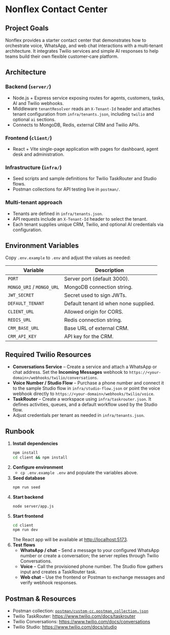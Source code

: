 # Nonflex Contact Center

## Project Goals

Nonflex provides a starter contact center that demonstrates how to orchestrate
voice, WhatsApp, and web chat interactions with a multi‑tenant architecture.
It integrates Twilio services and simple AI responses to help teams build their
own flexible customer‑care platform.

## Architecture

### Backend (`server/`)
- Node.js + Express service exposing routes for agents, customers, tasks, AI and
  Twilio webhooks.
- Middleware `tenantResolver` reads an `X-Tenant-Id` header and attaches
  tenant configuration from `infra/tenants.json`, including `twilio` and optional `ai` sections.
- Connects to MongoDB, Redis, external CRM and Twilio APIs.

### Frontend (`client/`)
- React + Vite single-page application with pages for dashboard, agent desk and
  administration.

### Infrastructure (`infra/`)
- Seed scripts and sample definitions for Twilio TaskRouter and Studio flows.
- Postman collections for API testing live in `postman/`.

### Multi-tenant approach
- Tenants are defined in `infra/tenants.json`.
- API requests include an `X-Tenant-Id` header to select the tenant.
- Each tenant supplies unique CRM, Twilio, and optional AI credentials via configuration.

## Environment Variables

Copy `.env.example` to `.env` and adjust the values as needed:

| Variable | Description |
| --- | --- |
| `PORT` | Server port (default 3000). |
| `MONGO_URI` / `MONGO_URL` | MongoDB connection string. |
| `JWT_SECRET` | Secret used to sign JWTs. |
| `DEFAULT_TENANT` | Default tenant id when none supplied. |
| `CLIENT_URL` | Allowed origin for CORS. |
| `REDIS_URL` | Redis connection string. |
| `CRM_BASE_URL` | Base URL of external CRM. |
| `CRM_API_KEY` | API key for the CRM. |

## Required Twilio Resources

- **Conversations Service** – Create a service and attach a WhatsApp or chat
  address. Set the **Incoming Messages** webhook to
  `https://<your-domain>/webhooks/twilio/conversations`.
- **Voice Number / Studio Flow** – Purchase a phone number and connect it to the
  sample Studio flow in `infra/studio-flow.json` or point the voice webhook
  directly to `https://<your-domain>/webhooks/twilio/voice`.
- **TaskRouter** – Create a workspace using `infra/taskrouter.json`. It defines
  activities, queues, and a default workflow used by the Studio flow.
- Adjust credentials per tenant as needed in `infra/tenants.json`.

## Runbook

1. **Install dependencies**
   ```bash
   npm install
   cd client && npm install
   ```
2. **Configure environment**
   - `cp .env.example .env` and populate the variables above.
3. **Seed database**
   ```bash
   npm run seed
   ```
4. **Start backend**
   ```bash
   node server/app.js
   ```
5. **Start frontend**
   ```bash
   cd client
   npm run dev
   ```
   The React app will be available at <http://localhost:5173>.
6. **Test flows**
   - **WhatsApp / chat** – Send a message to your configured WhatsApp number or
     create a conversation; the server replies through Twilio Conversations.
   - **Voice** – Call the provisioned phone number. The Studio flow gathers
     input and creates a TaskRouter task.
   - **Web chat** – Use the frontend or Postman to exchange messages and verify
     webhook responses.

## Postman & Resources

- Postman collection:
  [`postman/custom-cc.postman_collection.json`](postman/custom-cc.postman_collection.json)
- Twilio TaskRouter: <https://www.twilio.com/docs/taskrouter>
- Twilio Conversations: <https://www.twilio.com/docs/conversations>
- Twilio Studio: <https://www.twilio.com/docs/studio>

